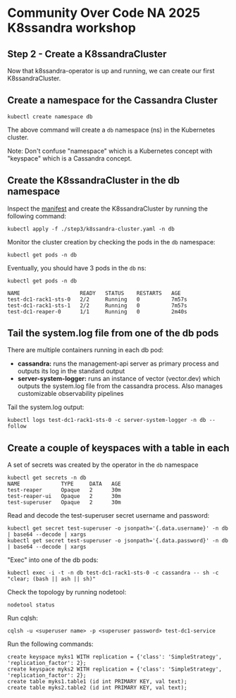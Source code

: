 # Community Over Code NA 2025 K8ssandra workshop
## Step 2 - Create a K8ssandraCluster

Now that k8ssandra-operator is up and running, we can create our first K8ssandraCluster.


## Create a namespace for the Cassandra Cluster

```
kubectl create namespace db
```

The above command will create a `db` namespace (ns) in the Kubernetes cluster.

Note: Don't confuse "namespace" which is a Kubernetes concept with "keyspace" which is a Cassandra concept.


## Create the K8ssandraCluster in the db namespace

Inspect the [manifest](k8ssandra-cluster.yaml) and create the K8ssandraCluster by running the following command:

```
kubectl apply -f ./step3/k8ssandra-cluster.yaml -n db
```

Monitor the cluster creation by checking the pods in the `db` namespace:

```
kubectl get pods -n db
```

Eventually, you should have 3 pods in the `db` ns:

```
kubectl get pods -n db
```
```
NAME                   READY   STATUS    RESTARTS   AGE
test-dc1-rack1-sts-0   2/2     Running   0          7m57s
test-dc1-rack1-sts-1   2/2     Running   0          7m57s
test-dc1-reaper-0      1/1     Running   0          2m40s
```

## Tail the system.log file from one of the db pods

There are multiple containers running in each db pod:
* **cassandra:** runs the management-api server as primary process and outputs its log in the standard output​
* **server-system-logger:** runs an instance of vector (vector.dev) which outputs the system.log file from the cassandra process. Also manages customizable observability pipelines

Tail the system.log output:​
```​
kubectl logs test-dc1-rack1-sts-0 -c server-system-logger -n db --follow​
```

## Create a couple of keyspaces with a table in each

A set of secrets was created by the operator in the `db` namespace

```
kubectl get secrets -n db
NAME             TYPE     DATA   AGE
test-reaper      Opaque   2      30m
test-reaper-ui   Opaque   2      30m
test-superuser   Opaque   2      30m
```

Read and decode the test-superuser secret username and password:

```
kubectl get secret test-superuser -o jsonpath='{.data.username}' -n db | base64 --decode | xargs
kubectl get secret test-superuser -o jsonpath='{.data.password}' -n db | base64 --decode | xargs
```

"Exec" into one of the db pods:

```
kubectl exec -i -t -n db test-dc1-rack1-sts-0 -c cassandra -- sh -c "clear; (bash || ash || sh)"
```

Check the topology by running nodetool:

```
nodetool status
```

Run cqlsh:

```
cqlsh -u <superuser name> -p <superuser password> test-dc1-service
```

Run the following commands:

```
create keyspace myks1 WITH replication = {'class': 'SimpleStrategy', 'replication_factor': 2};
create keyspace myks2 WITH replication = {'class': 'SimpleStrategy', 'replication_factor': 2};
create table myks1.table1 (id int PRIMARY KEY, val text);
create table myks2.table2 (id int PRIMARY KEY, val text);
```
